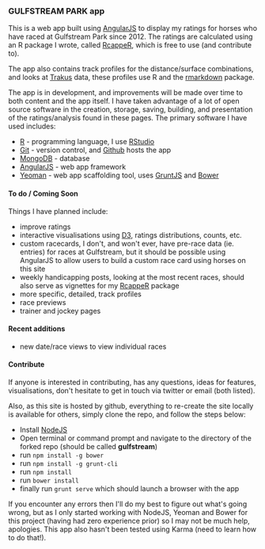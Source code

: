 ### GULFSTREAM PARK app

This is a web app built using [AngularJS](https://angularjs.org/) to display my ratings for horses who have raced at Gulfstream Park since 2012.  The ratings are calculated using an R package I wrote, called [RcappeR](https://github.com/durtal/RcappeR), which is free to use (and contribute to).

The app also contains track profiles for the distance/surface combinations, and looks at [Trakus](http://www.trakus.com) data, these profiles use R and the [rmarkdown](http://rmarkdown.rstudio.com/) package.

The app is in development, and improvements will be made over time to both content and the app itself.  I have taken advantage of a lot of open source software in the creation, storage, saving, building, and presentation of the ratings/analysis found in these pages.  The primary software I have used includes:

* [R](http://cran.r-project.org/)  - programming language, I use [RStudio](http://www.rstudio.com/)
* [Git](http://git-scm.com) - version control, and [Github](http://github.com) hosts the app
* [MongoDB](http://www.mongodb.org/) - database
* [AngularJS](http://angularjs.org) - web app framework
* [Yeoman](http://yeoman.io) - web app scaffolding tool, uses [GruntJS](http://gruntjs.com/) and [Bower](http://bower.io/)

#### To do / Coming Soon

Things I have planned include:

* improve ratings
* interactive visualisations using [D3](http://d3js.org), ratings distributions, counts, etc.
* custom racecards, I don't, and won't ever, have pre-race data (ie. entries) for races at Gulfstream, but it should be possible using AngularJS to allow users to build a custom race card using horses on this site
* weekly handicapping posts, looking at the most recent races, should also serve as vignettes for my [RcappeR](https://github.com/durtal/RcappeR) package
* more specific, detailed, track profiles
* race previews
* trainer and jockey pages

#### Recent additions

* new date/race views to view individual races

#### Contribute

If anyone is interested in contributing, has any questions, ideas for features, visualisations, don't hesitate to get in touch via twitter or email (both listed).

Also, as this site is hosted by github, everything to re-create the site locally is available for others, simply clone the repo, and follow the steps below:

* Install [NodeJS](http://www.nodejs.org)
* Open terminal or command prompt and navigate to the directory of the forked repo (should be called **gulfstream**)
* run `npm install -g bower`
* run `npm install -g grunt-cli`
* run `npm install`
* run `bower install`
* finally run `grunt serve` which should launch a browser with the app

If you encounter any errors then I'll do my best to figure out what's going wrong, but as I only started working with NodeJS, Yeoman and Bower for this project (having had zero experience prior) so I may not be much help, apologies.  This app also hasn't been tested using Karma (need to learn how to do that!).
